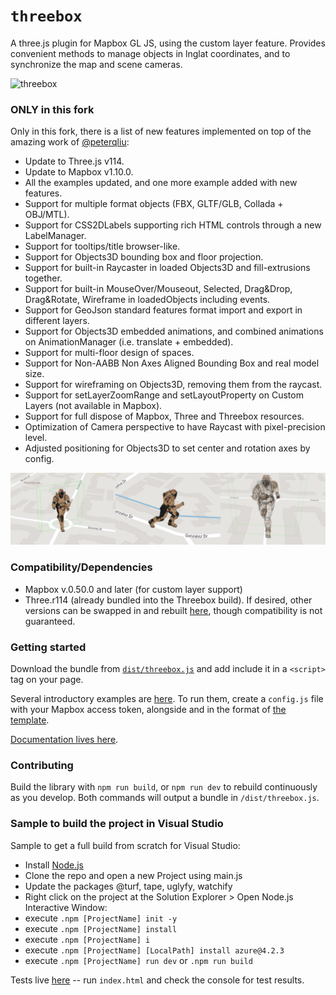 # `threebox`

A three.js plugin for Mapbox GL JS, using the custom layer feature. Provides convenient methods to manage objects in lnglat coordinates, and to synchronize the map and scene cameras.

<img alt="threebox" src="docs/gallery.jpg">

### ONLY in this fork

Only in this fork, there is a list of new features implemented on top of the amazing work of [@peterqliu](https://github.com/peterqliu/threebox/):
- Update to Three.js v114.
- Update to Mapbox v1.10.0.
- All the examples updated, and one more example added with new features.
- Support for multiple format objects (FBX, GLTF/GLB, Collada + OBJ/MTL).
- Support for CSS2DLabels supporting rich HTML controls through a new LabelManager.
- Support for tooltips/title browser-like.
- Support for Objects3D bounding box and floor projection.
- Support for built-in Raycaster in loaded Objects3D and fill-extrusions together.
- Support for built-in MouseOver/Mouseout, Selected, Drag&Drop, Drag&Rotate, Wireframe in loadedObjects including events.
- Support for GeoJson standard features format import and export in different layers.
- Support for Objects3D embedded animations, and combined animations on AnimationManager (i.e. translate + embedded).
- Support for multi-floor design of spaces.
- Support for Non-AABB Non Axes Aligned Bounding Box and real model size. 
- Support for wireframing on Objects3D, removing them from the raycast.
- Support for setLayerZoomRange and setLayoutProperty on Custom Layers (not available in Mapbox).
- Support for full dispose of Mapbox, Three and Threebox resources.
- Optimization of Camera perspective to have Raycast with pixel-precision level.
- Adjusted positioning for Objects3D to set center and rotation axes by config.

<img alt="threebox" src="docs/SoldierAnimation.jpg">

### Compatibility/Dependencies

- Mapbox v.0.50.0 and later (for custom layer support)
- Three.r114 (already bundled into the Threebox build). If desired, other versions can be swapped in and rebuilt [here](https://github.com/jscastro76/threebox/blob/master/src/three.js), though compatibility is not guaranteed.

### Getting started

Download the bundle from [`dist/threebox.js`](dist/threebox.js) and add include it in a `<script>` tag on your page.

Several introductory examples are [here](https://github.com/jscastro76/threebox/tree/master/examples). To run them, create a `config.js` file with your Mapbox access token, alongside and in the format of [the template](https://github.com/jscastro76/threebox/blob/master/examples/config_template.js).

[Documentation lives here](docs/Threebox.md).

### Contributing

Build the library with `npm run build`, or `npm run dev` to rebuild continuously as you develop. Both commands will output a bundle in `/dist/threebox.js`.

### Sample to build the project in Visual Studio
Sample to get a full build from scratch for Visual Studio:
- Install [Node.js](https://nodejs.org/en/) 
- Clone the repo and open a new Project using main.js
- Update the packages @turf, tape, uglyfy, watchify
- Right click on the project at the Solution Explorer > Open Node.js Interactive Window:
- execute `.npm [ProjectName] init -y`
- execute `.npm [ProjectName] install`
- execute `.npm [ProjectName] i`
- execute `.npm [ProjectName] [LocalPath] install azure@4.2.3`
- execute `.npm [ProjectName] run dev` or `.npm run build
`

Tests live [here](tests/) -- run `index.html` and check the console for test results.


